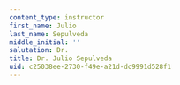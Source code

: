 ```yaml
---
content_type: instructor
first_name: Julio
last_name: Sepulveda
middle_initial: ''
salutation: Dr.
title: Dr. Julio Sepulveda
uid: c25038ee-2730-f49e-a21d-dc9991d528f1
---
```

